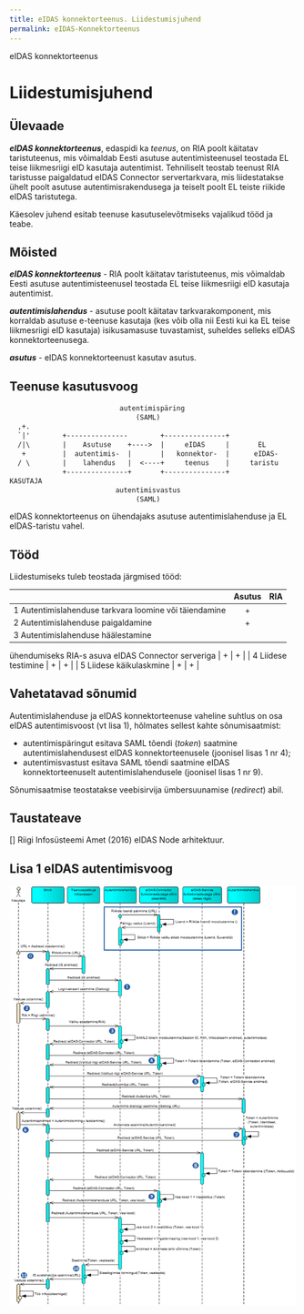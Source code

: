 ```yaml
---
title: eIDAS konnektorteenus. Liidestumisjuhend
permalink: eIDAS-Konnektorteenus
---
```


eIDAS konnektorteenus

# Liidestumisjuhend

## Ülevaade

***eIDAS konnektorteenus***, edaspidi ka _teenus_, on RIA poolt käitatav taristuteenus, mis võimaldab Eesti asutuse autentimisteenusel teostada EL teise liikmesriigi eID kasutaja autentimist. Tehniliselt teostab teenust RIA taristusse paigaldatud eIDAS Connector servertarkvara, mis liidestatakse ühelt poolt asutuse autentimisrakendusega ja teiselt poolt EL teiste riikide eIDAS taristutega.

Käesolev juhend esitab teenuse kasutuselevõtmiseks vajalikud tööd ja teabe.

## Mõisted

***eIDAS konnektorteenus*** - RIA poolt käitatav taristuteenus, mis võimaldab Eesti asutuse autentimisteenusel teostada EL teise liikmesriigi eID kasutaja autentimist. 

***autentimislahendus*** - asutuse poolt käitatav tarkvarakomponent, mis korraldab asutuse e-teenuse kasutaja (kes võib olla nii Eesti kui ka EL teise liikmesriigi eID kasutaja) isikusamasuse tuvastamist, suheldes selleks eIDAS konnektorteenusega.

***asutus*** - eIDAS konnektorteenust kasutav asutus.

## Teenuse kasutusvoog

```
                           autentimispäring
                               (SAML)
  ,+.
  `|'        +---------------        +---------------+
  /|\        |    Asutuse    +---->  |     eIDAS     |       EL
   +         |  autentimis-  |       |   konnektor-  |      eIDAS-
  / \        |    lahendus   |  <----+     teenus    |     taristu
             +---------------+       +---------------+
KASUTAJA
                          autentimisvastus
                               (SAML)
```

eIDAS konnektorteenus on ühendajaks asutuse autentimislahenduse ja EL eIDAS-taristu vahel.

## Tööd

Liidestumiseks tuleb teostada järgmised tööd:

|    |  Asutus | RIA |
|----------------------------------|:------------:|:---------------:|
|  1  Autentimislahenduse tarkvara loomine või täiendamine |  +  |   |
|  2  Autentimislahenduse paigaldamine | + |   |
|  3  Autentimislahenduse häälestamine
ühendumiseks RIA-s asuva eIDAS Connector
serveriga | + | + |
| 4 Liidese testimine | + | + |
| 5 Liidese käikulaskmine | + | + |

## Vahetatavad sõnumid

Autentimislahenduse ja eIDAS konnektorteenuse vaheline suhtlus on osa eIDAS autentimisvoost (vt lisa 1), hõlmates sellest kahte sõnumisaatmist:

- autentimispäringut esitava SAML tõendi (_token_) saatmine autentimislahendusest eIDAS konnektorteenusele (joonisel lisas 1 nr 4);
- autentimisvastust esitava SAML tõendi saatmine eIDAS konnektorteenuselt autentimislahendusele (joonisel lisas 1 nr 9).

Sõnumisaatmise teostatakse veebisirvija ümbersuunamise (_redirect_) abil.


## Taustateave

[] Riigi Infosüsteemi Amet (2016) eIDAS Node arhitektuur.

## Lisa 1 eIDAS autentimisvoog

![](img/Autentimisvoog.PNG)







